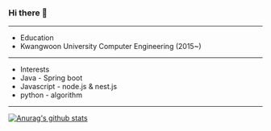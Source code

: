 ### Hi there 👋
***
* Education
 * Kwangwoon University Computer Engineering (2015~)
***
* Interests
 * Java - Spring boot
 * Javascript - node.js & nest.js
 * python - algorithm
***



 [![Anurag's github stats](https://github-readme-stats.vercel.app/api?username=jyh4479)](https://github.com/anuraghazra/github-readme-stats)

<!--
**jyh4479/jyh4479** is a ✨ _special_ ✨ repository because its `README.md` (this file) appears on your GitHub profile.

Here are some ideas to get you started:

- 🔭 I’m currently working on ...
- 🌱 I’m currently learning ...
- 👯 I’m looking to collaborate on ...
- 🤔 I’m looking for help with ...
- 💬 Ask me about ...
- 📫 How to reach me: ...
- 😄 Pronouns: ...
- ⚡ Fun fact: ...
-->
